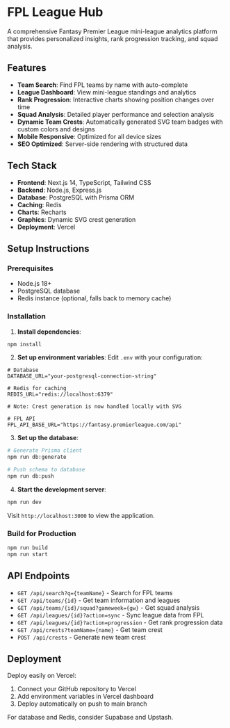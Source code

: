 # FPL League Hub

A comprehensive Fantasy Premier League mini-league analytics platform that provides personalized insights, rank progression tracking, and squad analysis.

## Features

- **Team Search**: Find FPL teams by name with auto-complete
- **League Dashboard**: View mini-league standings and analytics  
- **Rank Progression**: Interactive charts showing position changes over time
- **Squad Analysis**: Detailed player performance and selection analysis
- **Dynamic Team Crests**: Automatically generated SVG team badges with custom colors and designs
- **Mobile Responsive**: Optimized for all device sizes
- **SEO Optimized**: Server-side rendering with structured data

## Tech Stack

- **Frontend**: Next.js 14, TypeScript, Tailwind CSS
- **Backend**: Node.js, Express.js
- **Database**: PostgreSQL with Prisma ORM
- **Caching**: Redis
- **Charts**: Recharts
- **Graphics**: Dynamic SVG crest generation
- **Deployment**: Vercel

## Setup Instructions

### Prerequisites

- Node.js 18+
- PostgreSQL database
- Redis instance (optional, falls back to memory cache)

### Installation

1. **Install dependencies**:
```bash
npm install
```

2. **Set up environment variables**:
Edit `.env` with your configuration:
```env
# Database
DATABASE_URL="your-postgresql-connection-string"

# Redis for caching
REDIS_URL="redis://localhost:6379"

# Note: Crest generation is now handled locally with SVG

# FPL API
FPL_API_BASE_URL="https://fantasy.premierleague.com/api"
```

3. **Set up the database**:
```bash
# Generate Prisma client
npm run db:generate

# Push schema to database
npm run db:push
```

4. **Start the development server**:
```bash
npm run dev
```

Visit `http://localhost:3000` to view the application.

### Build for Production

```bash
npm run build
npm run start
```

## API Endpoints

- `GET /api/search?q={teamName}` - Search for FPL teams
- `GET /api/teams/{id}` - Get team information and leagues
- `GET /api/teams/{id}/squad?gameweek={gw}` - Get squad analysis
- `GET /api/leagues/{id}?action=sync` - Sync league data from FPL
- `GET /api/leagues/{id}?action=progression` - Get rank progression data
- `GET /api/crests?teamName={name}` - Get team crest
- `POST /api/crests` - Generate new team crest

## Deployment

Deploy easily on Vercel:
1. Connect your GitHub repository to Vercel
2. Add environment variables in Vercel dashboard
3. Deploy automatically on push to main branch

For database and Redis, consider Supabase and Upstash.
